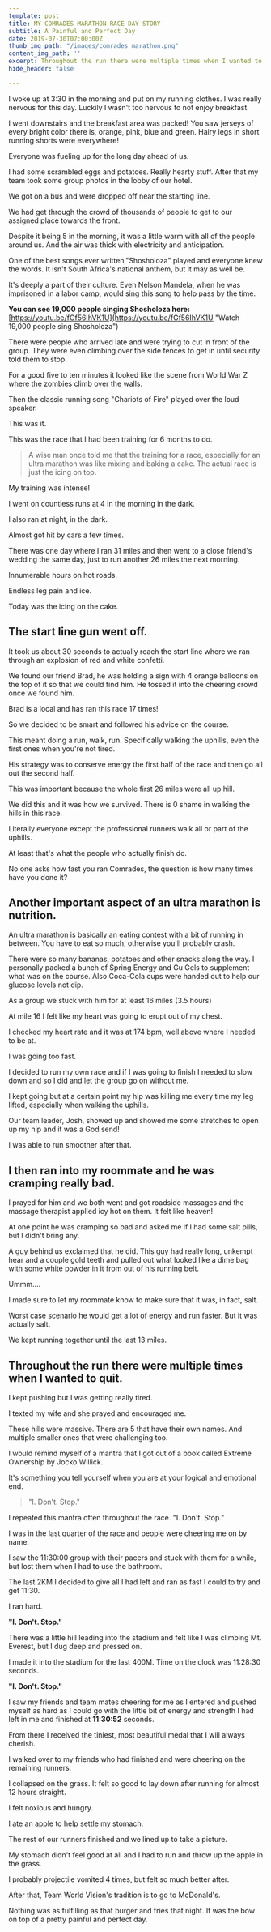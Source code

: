 ```yaml
---
template: post
title: MY COMRADES MARATHON RACE DAY STORY
subtitle: A Painful and Perfect Day
date: 2019-07-30T07:00:00Z
thumb_img_path: "/images/comrades marathon.png"
content_img_path: ''
excerpt: Throughout the run there were multiple times when I wanted to quit...
hide_header: false

---
```


I woke up at 3:30 in the morning and put on my running clothes. I was really nervous for this day. Luckily I wasn't too nervous to not enjoy breakfast.

I went downstairs and the breakfast area was packed! You saw jerseys of every bright color there is, orange, pink, blue and green. Hairy legs in short running shorts were everywhere!

Everyone was fueling up for the long day ahead of us.

I had some scrambled eggs and potatoes. Really hearty stuff. After that my team took some group photos in the lobby of our hotel.

We got on a bus and were dropped off near the starting line.

We had get through the crowd of thousands of people to get to our assigned place towards the front.

Despite it being 5 in the morning, it was a little warm with all of the people around us. And the air was thick with electricity and anticipation.

One of the best songs ever written,"Shosholoza" played and everyone knew the words. It isn't South Africa's national anthem, but it may as well be.

It's deeply a part of their culture. Even Nelson Mandela, when he was imprisoned in a labor camp, would sing this song to help pass by the time.

**You can see 19,000 people singing Shosholoza here:** [https://youtu.be/fGf56IhVK1U](https://youtu.be/fGf56IhVK1U "Watch 19,000 people sing Shosholoza")

There were people who arrived late and were trying to cut in front of the group. They were even climbing over the side fences to get in until security told them to stop.

For a good five to ten minutes it looked like the scene from World War Z where the zombies climb over the walls.

Then the classic running song "Chariots of Fire" played over the loud speaker.

This was it.

This was the race that I had been training for 6 months to do.

> A wise man once told me that the training for a race, especially for an ultra marathon was like mixing and baking a cake. The actual race is just the icing on top.

My training was intense!

I went on countless runs at 4 in the morning in the dark.

I also ran at night, in the dark.

Almost got hit by cars a few times.

There was one day where I ran 31 miles and then went to a close friend's wedding the same day, just to run another 26 miles the next morning.

Innumerable hours on hot roads.

Endless leg pain and ice.

Today was the icing on the cake.

## **The start line gun went off.**

It took us about 30 seconds to actually reach the start line where we ran through an explosion of red and white confetti.

We found our friend Brad, he was holding a sign with 4 orange balloons on the top of it so that we could find him. He tossed it into the cheering crowd once we found him.

Brad is a local and has ran this race 17 times!

So we decided to be smart and followed his advice on the course.

This meant doing a run, walk, run. Specifically walking the uphills, even the first ones when you're not tired.

His strategy was to conserve energy the first half of the race and then go all out the second half.

This was important because the whole first 26 miles were all up hill.

We did this and it was how we survived. There is 0 shame in walking the hills in this race.

Literally everyone except the professional runners walk all or part of the uphills.

At least that's what the people who actually finish do.

No one asks how fast you ran Comrades, the question is how many times have you done it?

## **Another important aspect of an ultra marathon is nutrition.**

An ultra marathon is basically an eating contest with a bit of running in between. You have to eat so much, otherwise you'll probably crash.

There were so many bananas, potatoes and other snacks along the way. I personally packed a bunch of Spring Energy and Gu Gels to supplement what was on the course. Also Coca-Cola cups were handed out to help our glucose levels not dip.

As a group we stuck with him for at least 16 miles (3.5 hours)

At mile 16 I felt like my heart was going to erupt out of my chest.

I checked my heart rate and it was at 174 bpm, well above where I needed to be at.

I was going too fast.

I decided to run my own race and if I was going to finish I needed to slow down and so I did and let the group go on without me.

I kept going but at a certain point my hip was killing me every time my leg lifted, especially when walking the uphills.

Our team leader, Josh, showed up and showed me some stretches to open up my hip and it was a God send!

I was able to run smoother after that.

## **I then ran into my roommate and he was cramping really bad.**

I prayed for him and we both went and got roadside massages and the massage therapist applied icy hot on them. It felt like heaven!

At one point he was cramping so bad and asked me if I had some salt pills, but I didn't bring any.

A guy behind us exclaimed that he did. This guy had really long, unkempt hear and a couple gold teeth and pulled out what looked like a dime bag with some white powder in it from out of his running belt.

Ummm….

I made sure to let my roommate know to make sure that it was, in fact, salt.

Worst case scenario he would get a lot of energy and run faster. But it was actually salt.

We kept running together until the last 13 miles.

## **Throughout the run there were multiple times when I wanted to quit.**

I kept pushing but I was getting really tired.

I texted my wife and she prayed and encouraged me.

These hills were massive. There are 5 that have their own names. And multiple smaller ones that were challenging too.

I would remind myself of a mantra that I got out of a book called Extreme Ownership by Jocko Willick.

It's something you tell yourself when you are at your logical and emotional end.

> "I. Don't. Stop."

I repeated this mantra often throughout the race. "I. Don't. Stop."

I was in the last quarter of the race and people were cheering me on by name.

I saw the 11:30:00 group with their pacers and stuck with them for a while, but lost them when I had to use the bathroom.

The last 2KM I decided to give all I had left and ran as fast I could to try and get 11:30.

I ran hard.

**"I. Don't. Stop."**

There was a little hill leading into the stadium and felt like I was climbing Mt. Everest, but I dug deep and pressed on.

I made it into the stadium for the last 400M. Time on the clock was 11:28:30 seconds.

**"I. Don't. Stop."**

I saw my friends and team mates cheering for me as I entered and pushed myself as hard as I could go with the little bit of energy and strength I had left in me and finished at **11:30:52** seconds.

From there I received the tiniest, most beautiful medal that I will always cherish.

I walked over to my friends who had finished and were cheering on the remaining runners.

I collapsed on the grass. It felt so good to lay down after running for almost 12 hours straight.

I felt noxious and hungry.

I ate an apple to help settle my stomach.

The rest of our runners finished and we lined up to take a picture.

My stomach didn't feel good at all and I had to run and throw up the apple in the grass.

I probably projectile vomited 4 times, but felt so much better after.

After that, Team World Vision's tradition is to go to McDonald's.

Nothing was as fulfilling as that burger and fries that night. It was the bow on top of a pretty painful and perfect day.
